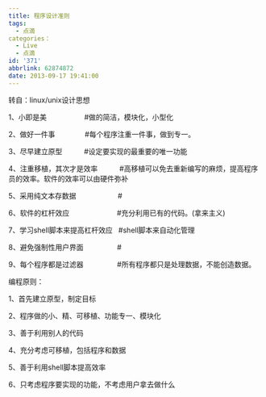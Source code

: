 ```yaml
---
title: 程序设计准则
tags:
  - 点滴
categories：
  - Live
  - 点滴
id: '371'
abbrlink: 62874872
date: 2013-09-17 19:41:00
---
```


  
转自：linux/unix设计思想  
  
1、小即是美                   #做的简洁，模块化，小型化

2、做好一件事               #每个程序注重一件事，做到专一。

3、尽早建立原型           #设定要实现的最重要的唯一功能

4、注重移植，其次才是效率           #高移植可以免去重新编写的麻烦，提高程序员的效率。软件的效率可以由硬件弥补

5、采用纯文本存数据                     #

6、软件的杠杆效应                        #充分利用已有的代码。(拿来主义)

7、学习shell脚本来提高杠杆效应   #shell脚本来自动化管理

8、避免强制性用户界面                 #

9、每个程序都是过滤器                 #所有程序都只是处理数据，不能创造数据。

  

  

  

编程原则：

1、首先建立原型，制定目标

2、程序做的小、精、可移植、功能专一、模块化

3、善于利用别人的代码

4、充分考虑可移植，包括程序和数据

5、善于利用shell脚本提高效率

6、只考虑程序要实现的功能，不考虑用户拿去做什么